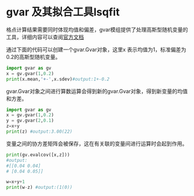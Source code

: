 
# gvar 及其拟合工具lsqfit

格点计算结果需要同时体现均值和偏差，gvar模组提供了处理高斯型随机变量的工具，详细内容可以查阅[官方文档](https://gvar.readthedocs.io/en/latest/overview.html)

通过下面的代码可以创建一个gvar.Gvar对象，这里x 表示均值为1，标准偏差为0.2的高斯型随机变量。
```python
import gvar as gv
x = gv.gvar(1,0.2)
print(x.mean,'+-',x.sdev)#output:1+-0.2
```

gvar.Gvar对象之间进行算数运算会得到新的gvar.Gvar对象，得到新变量的均值和方差。
```python
import gvar as gv
x = gv.gvar(1,0.2)
y = gv.gvar(2,0.1)
z=x+y
print(z) #output:3.00(22)
```

变量之间的协方差矩阵会被保存，这在有关联的变量间进行运算时会起到作用。
```python
print(gv.evalcov([x,z]))
#output:
#[[0.04 0.04]
# [0.04 0.05]]

w=x+y+1
print(w-z) #output:(1(0))
```
